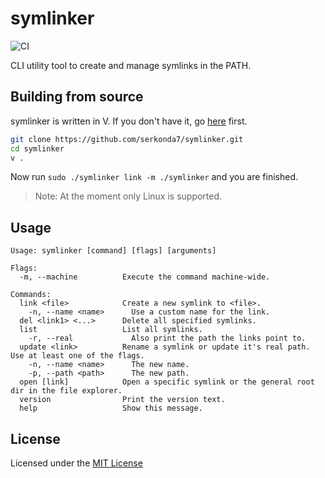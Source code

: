 # symlinker
![CI](https://github.com/Serkonda/symlinker/workflows/CI/badge.svg?branch=master)

CLI utility tool to create and manage symlinks in the PATH.


## Building from source
symlinker is written in V. If you don't have it, go [here][v_repo] first.

```sh
git clone https://github.com/serkonda7/symlinker.git
cd symlinker
v .
```

Now run `sudo ./symlinker link -m ./symlinker` and you are finished.

> Note: At the moment only Linux is supported.


## Usage
```
Usage: symlinker [command] [flags] [arguments]

Flags:
  -m, --machine          Execute the command machine-wide.

Commands:
  link <file>            Create a new symlink to <file>.
    -n, --name <name>      Use a custom name for the link.
  del <link1> <...>      Delete all specified symlinks.
  list                   List all symlinks.
    -r, --real             Also print the path the links point to.
  update <link>          Rename a symlink or update it's real path. Use at least one of the flags.
    -n, --name <name>      The new name.
    -p, --path <path>      The new path.
  open [link]            Open a specific symlink or the general root dir in the file explorer.
  version                Print the version text.
  help                   Show this message.
```


## License
Licensed under the [MIT License](LICENSE.md)


<!-- Links -->
[releases]: https://github.com/Serkonda/symlinker/releases
[v_repo]: https://github.com/vlang/v#installing-v-from-source
